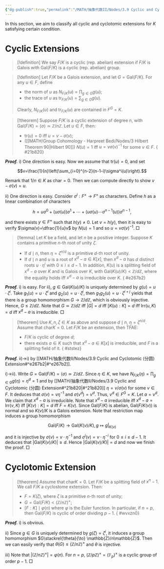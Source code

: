 ```yaml
---
{"dg-publish":true,"permalink":"/MATH/抽象代数II/Nodes/3.9 Cyclic and Cyclotomic (分圆) Extension/","dgPassFrontmatter":true}
---
```



In this section, we aim to classify all cyclic and cyclotomic extensions for $K$ satisfying certain condition.

# Cyclic Extensions

> [!definition]
> We say $F/K$ is a cyclic (rep. abelian) extension if $F/K$ is Galois with $\mathrm{Gal}(F/K)$ is a cyclic (rep. abelian) group.


> [!definition]
> Let $F/K$ be a Galois extension, and let $G=\mathrm{Gal}(F/K)$. For any $u\in F$, define 
> - the norm of $u$ as $N_{F/K}(u)=\prod_{g\in G}g(u)$;
> - the trace of $u$ as $\mathrm{tr}_{F/K}(u)=\sum_{g\in G}g(u)$.
> 
> Clearly, $N_{F/K}(u)$ and $\mathrm{tr}_{F/K}(u)$ are contained in $F^G=K$.


> [!theorem]
> Suppose $F/K$ is a cyclic extension of degree $n$, with $\mathrm{Gal}(F/K)=\left\langle\sigma\right\rangle\simeq \mathbb{Z}/n\mathbb{Z}$. Let $u\in F$, then:
> - $\mathrm{tr}(u)=0$ iff $u=v-\sigma(v)$;
> - ([[MATH/Group Cohomology - Harpreet Bedi/Nodes/3 Hilbert Theorem 90\|Hilbert 90]]) $N(u)=1$ iff $u=v\sigma(v)^{-1}$ for some $v\in F$.
{ #21b820}


**_Proof._**
i) One direction is easy. Now we assume that $\mathrm{tr}(u)=0$, and set 

$$v=\frac{1}{n}\left(\sum_{i=0}^{n-2}(n-1-i)\sigma^i(u)\right).$$

Remark that $1/n\in K$ as $\mathrm{char} =0$. Then we can compute directly to show $v-\sigma(v)=u$. 

ii) One direction is easy. Consider $\sigma^i:F^\times\to F^{\times}$ as characters. Define $h$ as a linear combination of characters

$$h=u\sigma^0+(u\sigma(u))\sigma^1+\cdots+(u\sigma(u)\cdots\sigma^{n-1}(u))\sigma^{n-1},$$

and there exists $y\in F^\times$ such that $h(y)\neq 0$. Let $v=h(y)$, then it is easy to verify $\sigma(v)=\dfrac{1}{u}v$ by $N(u)=1$ and so $u=v\sigma(v)^{-1}$.
□


> [!lemma]
> Let $K$ be a field, and let $n$ be a positive integer. Suppose $K$ contains a primitive $n$-th root of unity $\zeta$. 
> - If $d\mid n$, then $\eta=\zeta^{n/d}$ is a primitive $d$-th root of unity. 
> - If $d\mid n$ and $u$ is a root of $x^d-a\in K[x]$, then $x^d-a$ has $d$ distinct roots $u\cdot\eta^i$ with $0\leqslant i\leqslant d-1$. In addition, $K(u)$ is a splitting field of $x^d-a$ over $K$ and is Galois over $K$, with $\mathrm{Gal}(K(u)/K)<\mathbb{Z}/d\mathbb{Z}$, where the equality holds iff $x^d-a$ is irreducible over $K$.
{ #e267b2}


**_Proof._**
i) is easy. For ii), $g\in\mathrm{Gal}(K(u)/K)$ is uniquely determined by $g(u)=u\cdot\zeta^i$. Take $g_1(u)=u\cdot \zeta^i$ and $g_2(u)=u\cdot\zeta^j$, then $g_1g_2(u)=u\cdot \zeta^{i+j}$ yields that there is a group homomorphism $G\to \mathbb{Z}/d\mathbb{Z}$, which is obviously injective. Hence, $G\leqslant \mathbb{Z}/d\mathbb{Z}$. Note that $G\simeq \mathbb{Z}/d\mathbb{Z}$ iff $|G|=d$ iff $[K(u):K]=d$ iff $\mathrm{Irr}(u,K)=d$ iff $x^d-a$ is irreducible.
□

> [!theorem]
> Use $K,n,\zeta\in K$ as above and suppose $d\mid n$, $\eta=\zeta^{n/d}$. Assume that $\mathrm{char} K=0$. Let $F/K$ be an extension, then TFAE:
> - $F/K$ is cyclic of degree $d$;
> - there exists $a\in K$ such that $x^d-a\in K[x]$ is irreducible, and $F$ is a splitting field of it.
{ #ststez}


**_Proof._**
ii)->i) by [[MATH/抽象代数II/Nodes/3.9 Cyclic and Cyclotomic (分圆) Extension#^e267b2\|#^e267b2]].

i)->ii). Write $G=\mathrm{Gal}(F/K)=\left\langle \sigma\right\rangle\simeq \mathbb{Z}/d\mathbb{Z}$. Since $\eta\in K$, we have $N_{F/K}(\eta)=\prod_{g\in G}g(\eta)=\eta^d=1$ and by [[MATH/抽象代数II/Nodes/3.9 Cyclic and Cyclotomic (分圆) Extension#^21b820\|#^21b820]] $\eta=v/\sigma(v)$ for some $v\in F$. It deduces that $\sigma(v)=v\eta^{-1}$ and $\sigma(v^d)=v^d$. Thus, $v^d\in F^G=K$. Let $a=v^d$. We claim that $x^d-a$ is irreducible. Note that $x^d-a$ irreducible iff $x^d-a=\mathrm{Irr}(v,K)$ iff $[K(v):K]=d$ iff $F=K(v)$. Since $\mathrm{Gal}(F/K)$ is abelian, $\mathrm{Gal}(F/K(v))$ is normal and so $K(v)/K$ is a Galois extension. Note that restriction map induces a group homomorphism

$$\mathrm{Gal} (F/K)\to \mathrm{Gal} (K(v)/K),g\mapsto g|_{K(v)}$$

and it is injective by $\sigma(v)=v\cdot\eta^{-1}$ and $\sigma^{i}(v)=v\cdot \eta^{-i}$ for $0\leqslant i\leqslant d-1$. It deduces that $|\mathrm{Gal}(K(v)/K)|\geqslant d$. Hence $|\mathrm{Gal}(K(v)/K)|=d$ and now we finish the proof.
□


# Cyclotomic Extension

> [!theorem]
> Assume that $\mathrm{char} K=0$. Let $F/K$ be a splitting field of $x^n-1$. We call $F/K$ a cyclostome extension. Then:
> - $F=K(\zeta)$, where $\zeta$ is a primitive $n$-th root of unity;
> - $G=\mathrm{Gal}(F/K)<(\mathbb{Z}/n\mathbb{Z})^\times$;
> - $[F:K]\mid \varphi(n)$ where $\varphi$ is the Euler function. In particular, if $n=p$, then $\mathrm{Gal}(F/K)$ is cyclic of order dividing $p-1$. 
{ #wvxzn0}


**_Proof._**
i) is obvious. 

ii) Since $g\in G$ is uniquely determined by $g(\zeta)=\zeta^i$, it induces a group homomorphism $G\stackrel{\theta}{\to} \mathbb{Z}/n\mathbb{Z}$. Then we can easily verify that $\theta(G)\leqslant (\mathbb{Z}/n\mathbb{Z})^{\times}$ and $\theta$ is injective. 

iii) Note that $|(\mathbb{Z}/n\mathbb{Z})^\times|=\varphi(n)$. For $n=p$, $(\mathbb{Z}/p\mathbb{Z})^\times=(\mathbb{F}_p)^\times$ is a cyclic group of order $p-1$.
□

